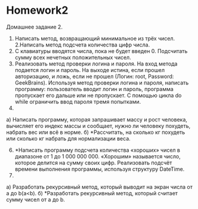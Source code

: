 # Homework2
Домашнее задание 2.
1. Написать метод, возвращающий минимальное из трёх чисел.
2.Написать метод подсчета количества цифр числа.
3. С клавиатуры вводятся числа, пока не будет введен 0. Подсчитать сумму всех нечетных положительных чисел.
4. Реализовать метод проверки логина и пароля. На вход метода подается логин и пароль. На выходе истина, если прошел авторизацию, и ложь, если не прошел (Логин: root, Password: GeekBrains). Используя метод проверки логина и пароля, написать программу: пользователь вводит логин и пароль, программа пропускает его дальше или не пропускает. С помощью цикла do while ограничить ввод пароля тремя попытками.
5.
а) Написать программу, которая запрашивает массу и рост человека, вычисляет его индекс массы и сообщает, нужно ли человеку похудеть, набрать вес или всё в норме.
б) *Рассчитать, на сколько кг похудеть или сколько кг набрать для нормализации веса.

6. *Написать программу подсчета количества «хороших» чисел в диапазоне от 1 до 1 000 000 000. «Хорошим» называется число, которое делится на сумму своих цифр. Реализовать подсчёт времени выполнения программы, используя структуру DateTime.
7.
a) Разработать рекурсивный метод, который выводит на экран числа от a до b(a<b).
б) *Разработать рекурсивный метод, который считает сумму чисел от a до b.


